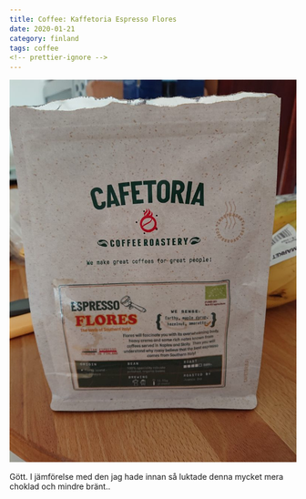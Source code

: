 ```yaml
---
title: Coffee: Kaffetoria Espresso Flores
date: 2020-01-21
category: finland
tags: coffee
<!-- prettier-ignore -->
---
```


![bild-på-kaffe](images/DSC_1367-768x1024.jpg)

Gött. I jämförelse med den jag hade innan så luktade denna mycket mera choklad
och mindre bränt..
